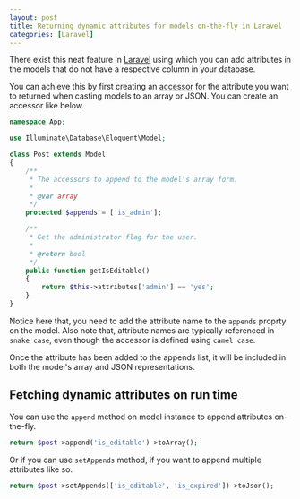 ```yaml
---
layout: post
title: Returning dynamic attributes for models on-the-fly in Laravel
categories: [Laravel]
---
```


There exist this neat feature in [Laravel](https://laravel.com) using which you can add attributes in the models that do not have a respective column in your database. 

You can achieve this by first creating an [accessor](https://www.amitmerchant.com/Laravel-Accessors-And-Mutators/) for the attribute you want to returned when casting models to an array or JSON. You can create an accessor like below.

```php
namespace App;

use Illuminate\Database\Eloquent\Model;

class Post extends Model
{
    /**
     * The accessors to append to the model's array form.
     *
     * @var array
     */
    protected $appends = ['is_admin'];

    /**
     * Get the administrator flag for the user.
     *
     * @return bool
     */
    public function getIsEditable()
    {
        return $this->attributes['admin'] == 'yes';
    }
}
```

Notice here that, you need to add the attribute name to the `appends` proprty on the model. Also note that, attribute names are typically referenced in `snake case`, even though the accessor is defined using `camel case`.

Once the attribute has been added to the appends list, it will be included in both the model's array and JSON representations. 

## Fetching dynamic attributes on run time

You can use the `append` method on model instance to append attributes on-the-fly.

```php
return $post->append('is_editable')->toArray();
```

Or if you can use `setAppends` method, if you want to append multiple attributes like so.

```php
return $post->setAppends(['is_editable', 'is_expired'])->toJson();
```

